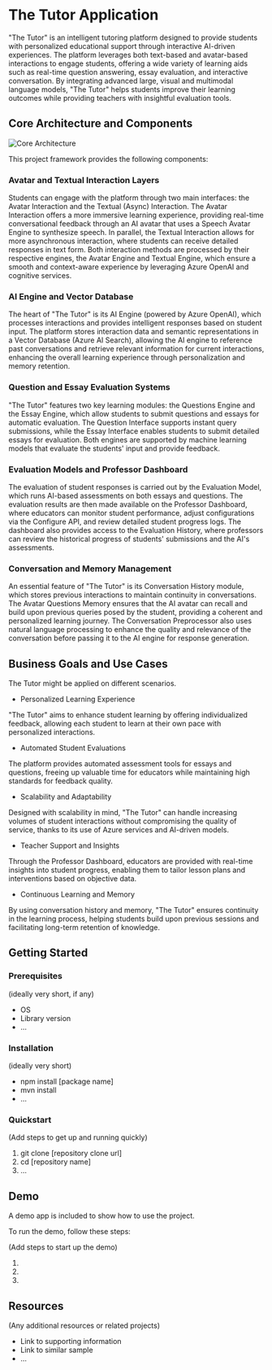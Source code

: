 # The Tutor Application

"The Tutor" is an intelligent tutoring platform designed to provide students with personalized educational support through interactive AI-driven experiences. The platform leverages both text-based and avatar-based interactions to engage students, offering a wide variety of learning aids such as real-time question answering, essay evaluation, and interactive conversation. By integrating advanced large, visual and multimodal language models, "The Tutor" helps students improve their learning outcomes while providing teachers with insightful evaluation tools.

## Core Architecture and Components

![Core Architecture](./.assets/architecture.png)

This project framework provides the following components:

### Avatar and Textual Interaction Layers

Students can engage with the platform through two main interfaces: the Avatar Interaction and the Textual (Async) Interaction. The Avatar Interaction offers a more immersive learning experience, providing real-time conversational feedback through an AI avatar that uses a Speech Avatar Engine to synthesize speech. In parallel, the Textual Interaction allows for more asynchronous interaction, where students can receive detailed responses in text form. Both interaction methods are processed by their respective engines, the Avatar Engine and Textual Engine, which ensure a smooth and context-aware experience by leveraging Azure OpenAI and cognitive services.

### AI Engine and Vector Database

The heart of "The Tutor" is its AI Engine (powered by Azure OpenAI), which processes interactions and provides intelligent responses based on student input. The platform stores interaction data and semantic representations in a Vector Database (Azure AI Search), allowing the AI engine to reference past conversations and retrieve relevant information for current interactions, enhancing the overall learning experience through personalization and memory retention.

### Question and Essay Evaluation Systems

"The Tutor" features two key learning modules: the Questions Engine and the Essay Engine, which allow students to submit questions and essays for automatic evaluation. The Question Interface supports instant query submissions, while the Essay Interface enables students to submit detailed essays for evaluation. Both engines are supported by machine learning models that evaluate the students' input and provide feedback.

### Evaluation Models and Professor Dashboard

The evaluation of student responses is carried out by the Evaluation Model, which runs AI-based assessments on both essays and questions. The evaluation results are then made available on the Professor Dashboard, where educators can monitor student performance, adjust configurations via the Configure API, and review detailed student progress logs. The dashboard also provides access to the Evaluation History, where professors can review the historical progress of students' submissions and the AI's assessments.

### Conversation and Memory Management

An essential feature of "The Tutor" is its Conversation History module, which stores previous interactions to maintain continuity in conversations. The Avatar Questions Memory ensures that the AI avatar can recall and build upon previous queries posed by the student, providing a coherent and personalized learning journey. The Conversation Preprocessor also uses natural language processing to enhance the quality and relevance of the conversation before passing it to the AI engine for response generation.

## Business Goals and Use Cases

The Tutor might be applied on different scenarios.

- Personalized Learning Experience

"The Tutor" aims to enhance student learning by offering individualized feedback, allowing each student to learn at their own pace with personalized interactions.

- Automated Student Evaluations

The platform provides automated assessment tools for essays and questions, freeing up valuable time for educators while maintaining high standards for feedback quality.

- Scalability and Adaptability

Designed with scalability in mind, "The Tutor" can handle increasing volumes of student interactions without compromising the quality of service, thanks to its use of Azure services and AI-driven models.

- Teacher Support and Insights

Through the Professor Dashboard, educators are provided with real-time insights into student progress, enabling them to tailor lesson plans and interventions based on objective data.

- Continuous Learning and Memory

By using conversation history and memory, "The Tutor" ensures continuity in the learning process, helping students build upon previous sessions and facilitating long-term retention of knowledge.

## Getting Started

### Prerequisites

(ideally very short, if any)

- OS
- Library version
- ...

### Installation

(ideally very short)

- npm install [package name]
- mvn install
- ...

### Quickstart
(Add steps to get up and running quickly)

1. git clone [repository clone url]
2. cd [repository name]
3. ...


## Demo

A demo app is included to show how to use the project.

To run the demo, follow these steps:

(Add steps to start up the demo)

1.
2.
3.

## Resources

(Any additional resources or related projects)

- Link to supporting information
- Link to similar sample
- ...
